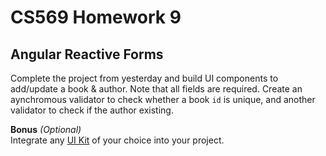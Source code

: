 # CS569 Homework 9
## Angular Reactive Forms
Complete the project from yesterday and build UI components to add/update a book & author. Note that all fields are required. Create an aynchromous validator to check whether a book `id` is unique, and another validator to check if the author existing.

**Bonus** *(Optional)*  
Integrate any [UI Kit](https://angular.io/resources?category=development) of your choice into your project.

